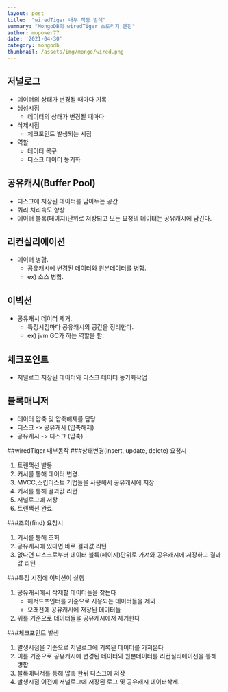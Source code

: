 ```yaml
---
layout: post
title:  "wiredTiger 내부 작동 방식"
summary: "MongoDB의 wiredTiger 스토리지 엔진"
author: mopower77
date: '2021-04-30'
category: mongodb
thumbnail: /assets/img/mongo/wired.png
---
```


## 저널로그
 - 데이터의 상태가 변경될 때마다 기록
 - 생성시점
    - 데이터의 상태가 변경될 때마다
 - 삭제시점
    - 체크포인트 발생되는 시점
 - 역할
    - 데이터 복구
    - 디스크 데이터 동기화

## 공유캐시(Buffer Pool)
 - 디스크에 저장된 데이터를 담아두는 공간
 - 쿼리 처리속도 향상  
 - 데이터 블록(페이지)단위로 저장되고 모든 요청의 데이터는 공유캐시에 담긴다.

## 리컨실리에이션
 - 데이터 병합.
   - 공유캐시에 변경된 데이터와 원본데이터를 병합.   
   - ex) 소스 병합.

## 이빅션
 - 공유캐시 데이터 제거.
   - 특정시점마다 공유캐시의 공간을 정리한다.
   - ex) jvm GC가 하는 역할을 함.

## 체크포인트
 - 저널로그 저장된 데이터와 디스크 데이터 동기화작업
 
## 블록매니저
 - 데이터 압축 및 압축해제를 담당
 - 디스크 -> 공유캐시 (압축해제)
 - 공유캐시 -> 디스크 (압축)


##wiredTiger 내부동작 
###상태변경(insert, update, delete) 요청시
 1. 트랜잭션 발동.
 2. 커서를 통해 데이터 변경.
 3. MVCC,스킵리스트 기법들을 사용해서 공유캐시에 저장
 4. 커서를 통해 결과값 리턴
 5. 저널로그에 저장
 6. 트랜잭션 완료.

###조회(find) 요청시
 1. 커서를 통해 조회
 2. 공유캐시에 있다면 바로 결과값 리턴
 3. 없다면 디스크로부터 데이터 블록(페이지)단위로 가져와 공유캐시에 저장하고 결과 값 리턴


###특정 시점에 이빅션이 실행
 1. 공유캐시에서 삭제할 데이터들을 찾는다
    - 해저드포인터를 기준으로 사용되는 데이터들을 제외
    - 오래전에 공유캐시에 저장된 데이터들
 2. 위를 기준으로 데이터들을 공유캐시에저 제거한다

###체크포인트 발생
 1. 발생시점을 기준으로 저널로그에 기록된 데이터를 가져온다
 2. 이를 기준으로 공유캐시에 변경된 데이터와 원본데이터를 리컨실리에이션을 통해 병합
 3. 블록매니저를 통해 압축 한뒤 디스크에 저장
 4. 발생시점 이전에 저널로그에 저장된 로그 및 공유캐시 데이터삭제.

